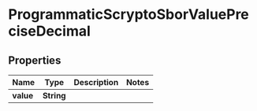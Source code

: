

# ProgrammaticScryptoSborValuePreciseDecimal


## Properties

| Name | Type | Description | Notes |
|------------ | ------------- | ------------- | -------------|
|**value** | **String** |  |  |



